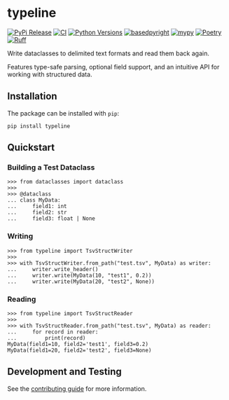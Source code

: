# typeline

[![PyPi Release](https://badge.fury.io/py/typeline.svg)](https://badge.fury.io/py/typeline)
[![CI](https://github.com/clintval/typeline/actions/workflows/tests.yml/badge.svg?branch=main)](https://github.com/clintval/typeline/actions/workflows/tests.yml?query=branch%3Amain)
[![Python Versions](https://img.shields.io/badge/python-3.10_|_3.11_|_3.12-blue)](https://github.com/clintval/typeline)
[![basedpyright](https://img.shields.io/badge/basedpyright-checked-42b983)](https://docs.basedpyright.com/latest/)
[![mypy](https://www.mypy-lang.org/static/mypy_badge.svg)](https://mypy-lang.org/)
[![Poetry](https://img.shields.io/endpoint?url=https://python-poetry.org/badge/v0.json)](https://python-poetry.org/)
[![Ruff](https://img.shields.io/endpoint?url=https://raw.githubusercontent.com/astral-sh/ruff/main/assets/badge/v2.json)](https://docs.astral.sh/ruff/)

Write dataclasses to delimited text formats and read them back again.

Features type-safe parsing, optional field support, and an intuitive API for working with structured data.

## Installation

The package can be installed with `pip`:

```console
pip install typeline
```

## Quickstart

### Building a Test Dataclass

```pycon
>>> from dataclasses import dataclass
>>>
>>> @dataclass
... class MyData:
...     field1: int
...     field2: str
...     field3: float | None

```

### Writing

```pycon
>>> from typeline import TsvStructWriter
>>> 
>>> with TsvStructWriter.from_path("test.tsv", MyData) as writer:
...     writer.write_header()
...     writer.write(MyData(10, "test1", 0.2))
...     writer.write(MyData(20, "test2", None))

```

### Reading

```pycon
>>> from typeline import TsvStructReader
>>> 
>>> with TsvStructReader.from_path("test.tsv", MyData) as reader:
...     for record in reader:
...         print(record)
MyData(field1=10, field2='test1', field3=0.2)
MyData(field1=20, field2='test2', field3=None)

```

## Development and Testing

See the [contributing guide](./CONTRIBUTING.md) for more information.
